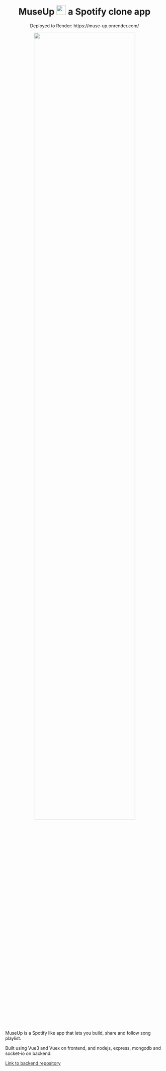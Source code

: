 
<h1 align="center">MuseUp <img src="https://upload.wikimedia.org/wikipedia/commons/thumb/8/84/Spotify_icon.svg/991px-Spotify_icon.svg.png" width="30px"> a Spotify clone app</h1>

<p align="center">Deployed to Render: https://muse-up.onrender.com/</p>
<p align="center"><img width="80%" src="https://repository-images.githubusercontent.com/575617650/d5019ef7-030d-4310-ab9e-aeb0e6927492"></p>

<br>
<p>MuseUp is a Spotify like app that lets you build, share and follow song playlist.</p>
<p>Built using Vue3 and Vuex on frontend, and nodejs, express, mongodb and socket-io on backend.</p>

<a href="https://github.com/MauricioEin/MuseupSpotify-backend">Link to backend repository</a>

